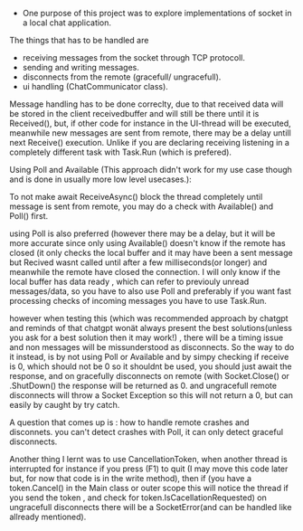 - One purpose of this project was to explore implementations of socket in a local chat application.

The things that has to be handled are
- receiving messages from the socket through TCP protocoll.
- sending and writing messages.
- disconnects from the remote (gracefull/ ungracefull).
- ui handling (ChatCommunicator class).
  
Message handling has to be done correclty, due to that received data 
will be stored in the client receivedbuffer and will still be there until it is Received(),
but, if other code for instance in the UI-thread will be executed, meanwhile new messages are sent from remote,
there may be a delay untill next Receive() execution. Unlike if you are declaring receiving listening in a completely different task with Task.Run
(which is prefered). 

Using Poll and Available (This approach didn't work for my use case though and is done in usually more low level usecases.):

To not make await ReceiveAsync() block the thread completely 
until message is sent from remote, you may do a check with Available() and Poll() first. 

using Poll is also preferred (however there may be a delay, 
but it will be more accurate since only using Available() doesn't know if the remote has closed 
(it only checks the local buffer and it may have been a sent message but Recived wasnt called until after a few milliseconds(or longer) and meanwhile the remote have closed the connection. I will only know if the local buffer has data ready , which can refer to previouly unread messages/data, so you have to also use Poll and preferably if you want fast processing checks of incoming messages you have to use Task.Run. 

however when testing this (which was recommended approach by chatgpt and reminds of that chatgpt wonät always present the best solutions(unless you ask for a best solution then it may work!)
, there will be a timing issue and non messages will be missunderstood as disconnects.
So the way to do it instead, is by not using Poll or Available and by simpy checking if receive is 0, which should not be 0 so it shouldnt be used, you should just await the response, and on gracefully disconnects on 
remote (with Socket.Close() or .ShutDown() the response will be returned as 0. and ungracefull remote disconnects will throw a Socket Exception so this will not
return a 0, but can easily by caught by try catch. 

A question that comes up is : how to handle remote crashes and disconnets. you can't detect crashes with Poll, it can only detect graceful disconnects. 

Another thing I lernt was to use CancellationToken, when another thread is interrupted for instance if you press (F1) to quit (I may move this code later but, for now that code is in the write method),
then if (you have a token.Cancel() in the Main class or outer scope this will notice the thread if you send the token , and check for token.IsCacellationRequested)
on ungracefull disconnects there will be a SocketError(and can be handled like allready mentioned).
